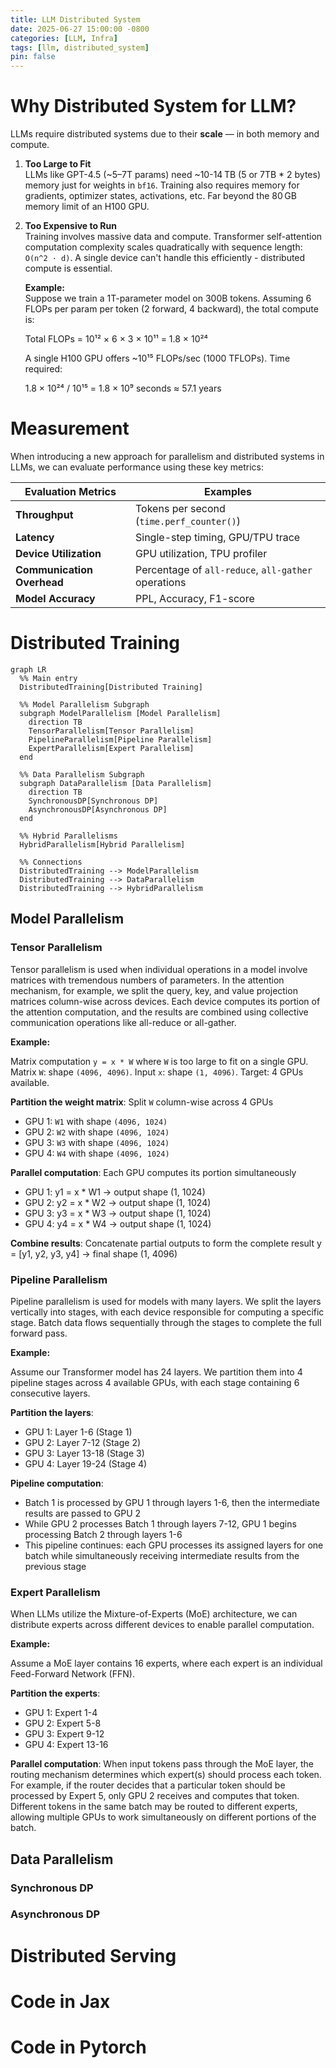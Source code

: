 ```yaml
---
title: LLM Distributed System
date: 2025-06-27 15:00:00 -0800
categories: [LLM, Infra]
tags: [llm, distributed_system]
pin: false
---
```


# Why Distributed System for LLM?
LLMs require distributed systems due to their **scale** — in both memory and compute.

1. **Too Large to Fit**  
   LLMs like GPT-4.5 (~5–7T params) need ~10-14 TB (5 or 7TB * 2 bytes) memory just for weights in `bf16`. Training also requires memory for gradients, optimizer states, activations, etc. Far beyond the 80 GB memory limit of an H100 GPU.

2. **Too Expensive to Run**  
   Training involves massive data and compute. Transformer self-attention computation complexity scales quadratically with sequence length:  `O(n^2 · d)`. A single device can't handle this efficiently - distributed compute is essential. 
   
   **Example:**  
   Suppose we train a 1T-parameter model on 300B tokens. Assuming 6 FLOPs per param per token (2 forward, 4 backward), the total compute is:

   Total FLOPs = 10¹² × 6 × 3 × 10¹¹ = 1.8 × 10²⁴

   A single H100 GPU offers ~10¹⁵ FLOPs/sec (1000 TFLOPs). Time required:

   1.8 × 10²⁴ / 10¹⁵ = 1.8 × 10⁹ seconds ≈ 57.1 years

# Measurement
When introducing a new approach for parallelism and distributed systems in LLMs, we can evaluate performance using these key metrics:

| Evaluation Metrics         | Examples                                             |
|----------------------------|------------------------------------------------------|
| **Throughput**             | Tokens per second (`time.perf_counter()`)            |
| **Latency**                | Single-step timing, GPU/TPU trace                    |
| **Device Utilization**     | GPU utilization, TPU profiler    |
| **Communication Overhead** | Percentage of `all-reduce`, `all-gather` operations  |
| **Model Accuracy**         | PPL, Accuracy, F1-score       |                           |

# Distributed Training

```mermaid
graph LR
  %% Main entry
  DistributedTraining[Distributed Training]

  %% Model Parallelism Subgraph
  subgraph ModelParallelism [Model Parallelism]
    direction TB
    TensorParallelism[Tensor Parallelism]
    PipelineParallelism[Pipeline Parallelism]
    ExpertParallelism[Expert Parallelism]
  end

  %% Data Parallelism Subgraph
  subgraph DataParallelism [Data Parallelism]
    direction TB
    SynchronousDP[Synchronous DP]
    AsynchronousDP[Asynchronous DP]
  end

  %% Hybrid Parallelisms
  HybridParallelism[Hybrid Parallelism]

  %% Connections
  DistributedTraining --> ModelParallelism
  DistributedTraining --> DataParallelism
  DistributedTraining --> HybridParallelism
```

## Model Parallelism

### Tensor Parallelism
Tensor parallelism is used when individual operations in a model involve matrices with tremendous numbers of parameters. In the attention mechanism, for example, we split the query, key, and value projection matrices column-wise across devices. Each device computes its portion of the attention computation, and the results are combined using collective communication operations like all-reduce or all-gather.

**Example:**

Matrix computation `y = x * W` where `W` is too large to fit on a single GPU. Matrix `W`: shape `(4096, 4096)`. Input `x`: shape `(1, 4096)`. Target: 4 GPUs available. 

**Partition the weight matrix**: Split `W` column-wise across 4 GPUs
- GPU 1: `W1` with shape `(4096, 1024)`
- GPU 2: `W2` with shape `(4096, 1024)` 
- GPU 3: `W3` with shape `(4096, 1024)`
- GPU 4: `W4` with shape `(4096, 1024)`

**Parallel computation**: Each GPU computes its portion simultaneously
- GPU 1: y1 = x * W1  → output shape (1, 1024)
- GPU 2: y2 = x * W2  → output shape (1, 1024)
- GPU 3: y3 = x * W3  → output shape (1, 1024)
- GPU 4: y4 = x * W4  → output shape (1, 1024)

**Combine results**: Concatenate partial outputs to form the complete result y = [y1, y2, y3, y4]  → final shape (1, 4096)


### Pipeline Parallelism

Pipeline parallelism is used for models with many layers. We split the layers vertically into stages, with each device responsible for computing a specific stage. Batch data flows sequentially through the stages to complete the full forward pass.

**Example:**

Assume our Transformer model has 24 layers. We partition them into 4 pipeline stages across 4 available GPUs, with each stage containing 6 consecutive layers.

**Partition the layers**:
- GPU 1: Layer 1-6 (Stage 1)
- GPU 2: Layer 7-12 (Stage 2)
- GPU 3: Layer 13-18 (Stage 3)
- GPU 4: Layer 19-24 (Stage 4)

**Pipeline computation**:
- Batch 1 is processed by GPU 1 through layers 1-6, then the intermediate results are passed to GPU 2
- While GPU 2 processes Batch 1 through layers 7-12, GPU 1 begins processing Batch 2 through layers 1-6
- This pipeline continues: each GPU processes its assigned layers for one batch while simultaneously receiving intermediate results from the previous stage

### Expert Parallelism  
When LLMs utilize the Mixture-of-Experts (MoE) architecture, we can distribute experts across different devices to enable parallel computation.

**Example:**

Assume a MoE layer contains 16 experts, where each expert is an individual Feed-Forward Network (FFN).

**Partition the experts**:
- GPU 1: Expert 1-4
- GPU 2: Expert 5-8
- GPU 3: Expert 9-12
- GPU 4: Expert 13-16

**Parallel computation**:
When input tokens pass through the MoE layer, the routing mechanism determines which expert(s) should process each token. For example, if the router decides that a particular token should be processed by Expert 5, only GPU 2 receives and computes that token. Different tokens in the same batch may be routed to different experts, allowing multiple GPUs to work simultaneously on different portions of the batch.
    
## Data Parallelism
### Synchronous DP
### Asynchronous DP

# Distributed Serving

# Code in Jax

# Code in Pytorch